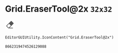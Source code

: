 # Grid.EraserTool@2x `32x32`
<img src="/img/Grid.EraserTool@2x.png" width=32 height=32>

``` CSharp
EditorGUIUtility.IconContent("Grid.EraserTool@2x")
```
```
8662319474526129088
```
